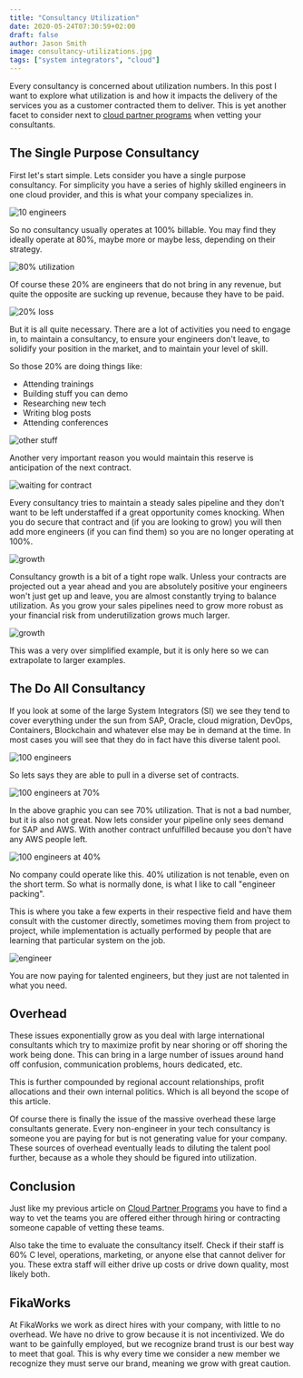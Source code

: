 ```yaml
---
title: "Consultancy Utilization"
date: 2020-05-24T07:30:59+02:00
draft: false
author: Jason Smith
image: consultancy-utilizations.jpg
tags: ["system integrators", "cloud"]
---
```


Every consultancy is concerned about utilization numbers. In this post I want to explore
what utilization is and how it impacts the delivery of the services you as a customer contracted
them to deliver. This is yet another facet to consider next to [cloud partner programs](/blog/cloud-partner-programs/) when vetting your consultants.

## The Single Purpose Consultancy

First let's start simple.  Lets consider you have a single purpose consultancy. For simplicity
you have a series of highly skilled engineers in one cloud provider, and this is what your
company specializes in.

![10 engineers](10engineers.png)

So no consultancy usually operates at 100% billable. You may find they ideally operate at
80%, maybe more or maybe less, depending on their strategy.

![80% utilization](10engineers-80.png)

Of course these 20% are engineers that do not bring in any revenue, but quite the opposite
are sucking up revenue, because they have to be paid.

![20% loss](10engineers-80-cashflow.png)

But it is all quite necessary. There are a lot of activities you need to engage in,
to maintain a consultancy, to ensure your engineers don't leave, to solidify your position
in the market, and to maintain your level of skill.

So those 20% are doing things like:

- Attending trainings
- Building stuff you can demo
- Researching new tech
- Writing blog posts
- Attending conferences

![other stuff](10engineers-80-otherstuff.png)

Another very important reason you would maintain this reserve is anticipation of the next contract.

![waiting for contract](10engineers-80-contract.png)

Every consultancy tries to maintain a steady sales pipeline and they don't want to be
left understaffed if a great opportunity comes knocking. When you do secure that contract and
(if you are looking to grow)
you will then add more engineers (if you can find them) so you are no longer operating at
100%.

![growth](10engineers-and-2.png)

Consultancy growth is a bit of a tight rope walk. Unless your contracts are projected out
a year ahead and you are absolutely positive your engineers won't just get up and leave, you
are almost constantly trying to balance utilization. As you grow your sales pipelines need to grow
more robust as your financial risk from underutilization grows much larger.

![growth](12engineers-underutilized.png)

This was a very over simplified example, but it is only here so we
can extrapolate to larger examples.

## The Do All Consultancy

If you look at some of the large System Integrators (SI) we see they tend to cover everything
under the sun from SAP, Oracle, cloud migration, DevOps, Containers,
Blockchain and whatever else may be in demand at the time.
In most cases you will see that they do in fact have this diverse talent pool.

![100 engineers](100engineers.png)

So lets says they are able to pull in a diverse set of contracts.

![100 engineers at 70%](100engineers-70.png)

In the above graphic you can see 70% utilization.  That is not a bad number, but it is also not great. Now lets consider your pipeline only sees
demand for SAP and AWS.  With another contract unfulfilled because you don't have any AWS people
left.

![100 engineers at 40%](100engineers-40.png)

No company could operate like this.  40% utilization is not tenable, even on the short term.
So what is normally done, is what I like to call "engineer packing".

This is where you take a few experts in their respective field and have them consult with
the customer directly, sometimes moving them from project to project, while implementation
is actually performed by people that are learning that particular system on the job.

![engineer](engineer-packing.png)

You are now paying for talented engineers, but they just are not talented
in what you need.

## Overhead

These issues exponentially grow as you deal with large international consultants which try to
maximize profit by near shoring or off shoring the work being done. This can bring in a
large number of issues around hand off confusion, communication problems,
hours dedicated, etc.

This is further compounded by regional account relationships, profit allocations and their own
internal politics.  Which is all beyond the scope of this article.

Of course there is finally the issue of the massive overhead these large consultants generate.  Every
non-engineer in your tech consultancy is someone you are paying for but is not generating value for
your company.  These sources of overhead eventually leads to diluting the talent
pool further, because as a whole they should be figured into utilization.

## Conclusion

Just like my previous article on [Cloud Partner Programs](/blog/cloud-partner-programs/) you have
to find a way to vet the teams you are offered either through hiring or contracting
someone capable of vetting these teams.

Also take the time to evaluate the consultancy itself.  Check if their staff is 60% C level,
operations, marketing, or anyone else that cannot deliver for you. These extra staff will
either drive up costs or drive down quality, most likely both.

## FikaWorks

At FikaWorks we work as direct hires with your company, with little to no overhead.  We have no
drive to grow because it is not incentivized. We do want to be gainfully employed, but we recognize
brand trust is our best way to meet that goal.  This is why every time we consider a new member
we recognize they must serve our brand, meaning we grow with great caution.
